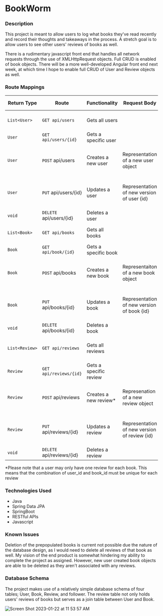 # BookWorm

### Description

This project is meant to allow users to log what books they've read recently and record their thoughts and takeaways in the process. A stretch goal is to allow users to see other users' reviews of books as well.

There is a rudimentary javascript front end that handles all network requests through the use of XMLHttpRequest objects. Full CRUD is enabled of book objects. There will be a more well-developed Angular front end next week, at which time I hope to enable full CRUD of User and Review objects as well. 

### Route Mappings

| Return Type     | Route                 | Functionality            | Request Body | Response Body |
|-----------------|-----------------------|--------------------------| ------------ | ------------- |
| `List<User>`    |`GET api/users` | Gets all users| | Collection of representations of User objects
| `User` | `GET api/users/{id}` | Gets a specific user | | Representation of user {id} |
| `User` | `POST` api/users | Creates a new user | Representation of a new user object | Representation of the created user object or an error message |
| `User` | `PUT` api/users/{id} | Updates a user | Representation of new version of user {id} | Representation of the changed user object or an error message |
| `void` | `DELETE` api/users/{id} | Deletes a user | | |
| `List<Book>`    |`GET api/books` | Gets all books| | Collection of representations of Book objects |
| `Book` | `GET api/book/{id}` | Gets a specific book | | Representation of book {id} |
| `Book` | `POST` api/books | Creates a new book | Representaiton of a new book object | Representation of the created book object or an error message |
| `Book` | `PUT` api/books/{id} | Updates a book | Representation of new version of book {id} | Representation of the changed book object or an error message |
| `void` | `DELETE` api/books/{id} | Deletes a book | | |
| `List<Review>`    |`GET api/reviews` | Gets all reviews| | Collection of representations of Review objects |
| `Review` | `GET api/reviews/{id}` | Gets a specific review | | Representation of review {id} |
| `Review` | `POST` api/reviews | Creates a new review* | Represenation of a new review object | Representation of the created review object or an error message |
| `Review` | `PUT` api/reviews/{id} | Updates a review | Representation of new version of review {id} | Representation of the changed review object or an error message |
| `void` | `DELETE` api/reviews/{id} | Deletes a review | | |

*Please note that a user may only have one review for each book. This means that the combination of user_id and book_id must be unique for each review


### Technologies Used
- Java
- Spring Data JPA
- SpringBoot
- RESTful APIs
- Javascript

### Known Issues 
Deletion of the prepopulated books is current not possible due the nature of the database design, as I would need to delete all reviews of that book as well. My vision of the end product is somewhat hindering my ability to complete the project as assigned. However, new user created book objects are able to be deleted as they aren't associated with any reviews.

### Database Schema
The project makes use of a relatively simple database schema of four tables; User, Book, Review, and follower. The review table not only holds users' reviews of books but serves as a join table between User and Book.

![Screen Shot 2023-01-22 at 11 53 57 AM](https://user-images.githubusercontent.com/112978206/213931846-ae91130f-4444-4d72-bf2c-fde1729f0505.png)
